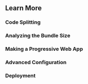 


## Learn More



### Code Splitting


### Analyzing the Bundle Size


### Making a Progressive Web App


### Advanced Configuration


### Deployment

  
